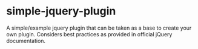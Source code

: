 simple-jquery-plugin
====================

A simple/example jquery plugin that can be taken as a base to create your own plugin. Considers best practices as provided in official jQuery documentation.
